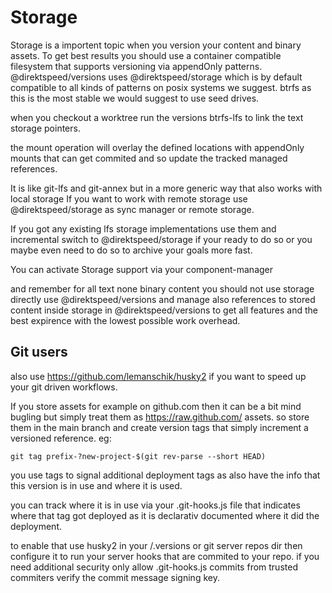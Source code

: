 # Storage
Storage is a importent topic when you version your content and binary assets.
To get best results you should use a container compatible filesystem that supports
versioning via appendOnly patterns. @direktspeed/versions uses @direktspeed/storage
which is by default compatible to all kinds of patterns on posix systems we suggest.
btrfs as this is the most stable we would suggest to use seed drives.

when you checkout a worktree run the versions btrfs-lfs to link the text storage pointers.

the mount operation will overlay the defined locations with appendOnly mounts that can get commited
and so update the tracked managed references. 

It is like git-lfs and git-annex but in a more generic way that also works with local storage
If you want to work with remote storage use @direktspeed/storage as sync manager or remote storage.

If you got any existing lfs storage implementations use them and incremental switch to @direktspeed/storage if your ready to do so or you maybe even need to do so to archive your goals more fast.

You can activate Storage support via your component-manager 

and remember for all text none binary content you should not use storage directly use @direktspeed/versions and manage also references to stored content inside storage in @direktspeed/versions to get 
all features and the best expirence with the lowest possible work overhead.

## Git users
also use https://github.com/lemanschik/husky2 if you want to speed up your git driven workflows.

If you store assets for example on github.com then it can be a bit mind bugling but simply treat them 
as https://raw.github.com/ assets. so store them in the main branch and create version tags that
simply increment a versioned reference. eg: 
```
git tag prefix-?new-project-$(git rev-parse --short HEAD)
```
you use tags to signal additional deployment tags as also have the info that this version is in use
and where it is used.

you can track where it is in use via your .git-hooks.js file that indicates where that tag got deployed
as it is declarativ documented where it did the deployment.

to enable that use husky2 in your /.versions or git server repos dir then configure it 
to run your server hooks that are commited to your repo. if you need additional security
only allow .git-hooks.js commits from trusted commiters verify the commit message signing key.